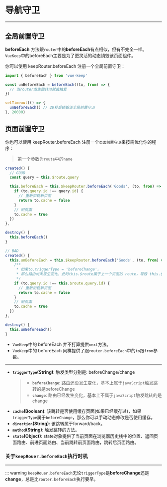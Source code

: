 # 导航守卫
---

## 全局前置守卫
**beforeEach** 方法跟`router`中的**beforeEach**有点相似，但有不完全一样。`VueKeep`中的beforeEach主要是为了更灵活的动态销毁该页面组件。

你可以使用 keepRouter.beforeEach 注册一个全局前置守卫：
```js
import { beforeEach } from 'vue-keep'

const unBeforeEach = beforeEach((to, from) => {
  // 当router发生跳转时就会触发
})

setTimeout(() => {
  unBeforeEach() // 20秒后销毁该全局前置守卫
}, 20000)
```


## 页面前置守卫
你也可以使用 keepRouter.beforeEach 注册一个`页面前置守卫`来按需优化你的程序：
> 第一个参数为`route`中的`name`
```js
created() {
  // GOOD
  const query = this.$route.query

  this.beforeEach = this.$keepRouter.beforeEach('Goods', (to, from) => {
    if (to.query.id !== query.id) {
      // 重新加载新页面
      return to.cache = false
    }
    // 旧页面
    to.cache = true
  })
},

destroy() {
  this.beforeEach()
}
```

```js
// BAD
created() {
  this.unBeforeEach = this.$keepRouter.beforeEach('Goods', (to, from) => {
    /**
     * 如果to.triggerType = 'beforeChange'，
     * 那么路由尚未发生变化，此时this.$route属于上一个页面的 route，导致 this.$route.query.id 获取出错
     */
    if (to.query.id !== this.$route.query.id) {
      // 重新加载新页面
      return to.cache = false
    }
    // 旧页面
    to.cache = true
  })
},

destroy() {
  this.unBeforeEach()
}
```

+ `VueKeep`中的 beforeEach 并不打算提供`next`方法。
+ `VueKeep`中的 beforeEach 同样提供了跟`router.beforeEach`中的`to`跟`from`参数。
---
  - **`triggerType`(String)**: 触发类型分别是: beforeChange/change
    >+ **`beforeChange`**: 路由还没发生变化，基本上属于`javaScript`触发跳转的是beforeChange
    >+ **`change`**: 路由已经发生变化，基本上不属于`javaScript`触发跳转的是change
  - **`cache`(Boolean)**: 该跳转是否使用缓存页面(如果已经缓存过)，如果`triggerType`属于`beforeChange`，那么你可以手动动态修改是否使用缓存。
  - **`direction`(String)**: 该跳转属于forward/back。
  - **`method`(String)**: 触发跳转的方法。
  - **`state`(Object)**: state对象提供了当前页面在浏览器历史栈中的位置、返回页面路由、前进页面路由、当前跳转前页面路由，跳转后页面路由。

### 关于`keepRouer.beforeEach`执行时机
---
::: warning
`keepRouer.beforeEach`无论`triggerType`是**beforeChange**还是**change**，总是比`router.beforeEach`执行要早。








